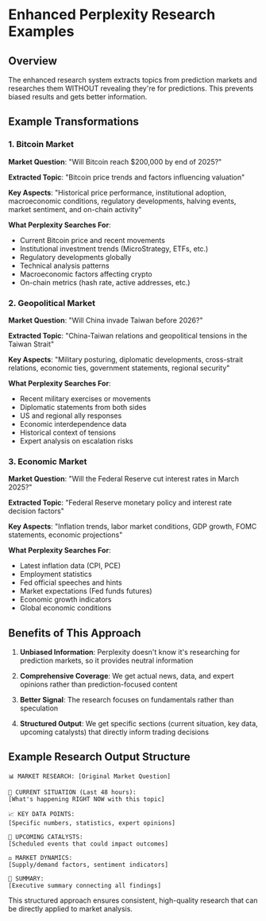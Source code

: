 # Enhanced Perplexity Research Examples

## Overview
The enhanced research system extracts topics from prediction markets and researches them WITHOUT revealing they're for predictions. This prevents biased results and gets better information.

## Example Transformations

### 1. Bitcoin Market
**Market Question**: "Will Bitcoin reach $200,000 by end of 2025?"

**Extracted Topic**: "Bitcoin price trends and factors influencing valuation"

**Key Aspects**: "Historical price performance, institutional adoption, macroeconomic conditions, regulatory developments, halving events, market sentiment, and on-chain activity"

**What Perplexity Searches For**:
- Current Bitcoin price and recent movements
- Institutional investment trends (MicroStrategy, ETFs, etc.)
- Regulatory developments globally
- Technical analysis patterns
- Macroeconomic factors affecting crypto
- On-chain metrics (hash rate, active addresses, etc.)

### 2. Geopolitical Market
**Market Question**: "Will China invade Taiwan before 2026?"

**Extracted Topic**: "China-Taiwan relations and geopolitical tensions in the Taiwan Strait"

**Key Aspects**: "Military posturing, diplomatic developments, cross-strait relations, economic ties, government statements, regional security"

**What Perplexity Searches For**:
- Recent military exercises or movements
- Diplomatic statements from both sides
- US and regional ally responses
- Economic interdependence data
- Historical context of tensions
- Expert analysis on escalation risks

### 3. Economic Market
**Market Question**: "Will the Federal Reserve cut interest rates in March 2025?"

**Extracted Topic**: "Federal Reserve monetary policy and interest rate decision factors"

**Key Aspects**: "Inflation trends, labor market conditions, GDP growth, FOMC statements, economic projections"

**What Perplexity Searches For**:
- Latest inflation data (CPI, PCE)
- Employment statistics
- Fed official speeches and hints
- Market expectations (Fed funds futures)
- Economic growth indicators
- Global economic conditions

## Benefits of This Approach

1. **Unbiased Information**: Perplexity doesn't know it's researching for prediction markets, so it provides neutral information

2. **Comprehensive Coverage**: We get actual news, data, and expert opinions rather than prediction-focused content

3. **Better Signal**: The research focuses on fundamentals rather than speculation

4. **Structured Output**: We get specific sections (current situation, key data, upcoming catalysts) that directly inform trading decisions

## Example Research Output Structure

```
📊 MARKET RESEARCH: [Original Market Question]

🔄 CURRENT SITUATION (Last 48 hours):
[What's happening RIGHT NOW with this topic]

📈 KEY DATA POINTS:
[Specific numbers, statistics, expert opinions]

📅 UPCOMING CATALYSTS:
[Scheduled events that could impact outcomes]

⚖️ MARKET DYNAMICS:
[Supply/demand factors, sentiment indicators]

📝 SUMMARY:
[Executive summary connecting all findings]
```

This structured approach ensures consistent, high-quality research that can be directly applied to market analysis.
